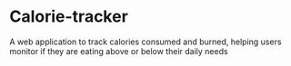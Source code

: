 # Calorie-tracker
A web application to track calories consumed and burned, helping users monitor if  they are eating above or below their daily needs
